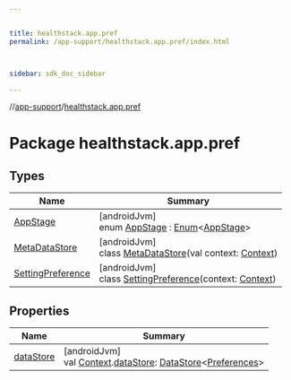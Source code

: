 ```yaml
---


title: healthstack.app.pref
permalink: /app-support/healthstack.app.pref/index.html



sidebar: sdk_doc_sidebar

---
```



//[app-support](/app-support.html)/[healthstack.app.pref](index.html)



# Package healthstack.app.pref



## Types


| Name | Summary |
|---|---|
| [AppStage](-app-stage/index.html) | [androidJvm]<br>enum [AppStage](-app-stage/index.html) : [Enum](https://kotlinlang.org/api/latest/jvm/stdlib/kotlin/-enum/index.html)&lt;[AppStage](-app-stage/index.html)&gt; |
| [MetaDataStore](-meta-data-store/index.html) | [androidJvm]<br>class [MetaDataStore](-meta-data-store/index.html)(val context: [Context](https://developer.android.com/reference/kotlin/android/content/Context.html)) |
| [SettingPreference](-setting-preference/index.html) | [androidJvm]<br>class [SettingPreference](-setting-preference/index.html)(context: [Context](https://developer.android.com/reference/kotlin/android/content/Context.html)) |


## Properties


| Name | Summary |
|---|---|
| [dataStore](data-store.html) | [androidJvm]<br>val [Context](https://developer.android.com/reference/kotlin/android/content/Context.html).[dataStore](data-store.html): [DataStore](https://developer.android.com/reference/kotlin/androidx/datastore/core/DataStore.html)&lt;[Preferences](https://developer.android.com/reference/kotlin/androidx/datastore/preferences/core/Preferences.html)&gt; |




